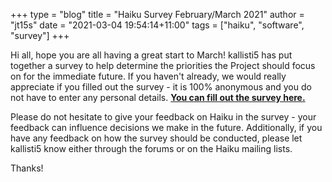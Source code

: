 +++
type = "blog"
title = "Haiku Survey February/March 2021"
author = "jt15s"
date = "2021-03-04 19:54:14+11:00"
tags = ["haiku", "software", "survey"]
+++

Hi all, hope you are all having a great start to March! kallisti5 has put together a survey to help determine the priorities the Project should focus on for the immediate future. If you haven't already, we would really appreciate if you filled out the survey - it is 100% anonymous and you do not have to enter any personal details.
[**You can fill out the survey here.**](https://forms.gle/A3GQxUu6pHsjkZH87)

Please do not hesitate to give your feedback on Haiku in the survey - your feedback can influence decisions we make in the future. Additionally, if you have any feedback on how the survey should be conducted, please let kallisti5 know either through the forums or on the Haiku mailing lists. 

Thanks!

